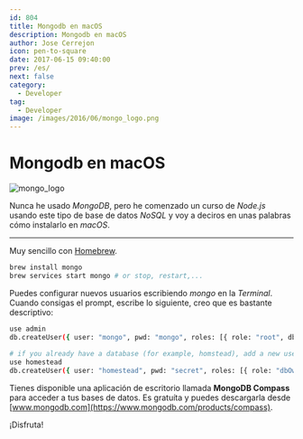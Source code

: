 ```yaml
---
id: 804
title: Mongodb en macOS
description: Mongodb en macOS
author: Jose Cerrejon
icon: pen-to-square
date: 2017-06-15 09:40:00
prev: /es/
next: false
category:
  - Developer
tag:
  - Developer
image: /images/2016/06/mongo_logo.png
---
```


# Mongodb en macOS

![mongo_logo](/images/2016/06/mongo_logo.png)

Nunca he usado *MongoDB*, pero he comenzado un curso de *Node.js* usando este tipo de base de datos *NoSQL* y voy a deciros en unas palabras cómo instalarlo en *macOS*.

- - -
Muy sencillo con [Homebrew](https://brew.sh/).

```bash
brew install mongo
brew services start mongo # or stop, restart,...
```

Puedes configurar nuevos usuarios escribiendo *mongo* en la *Terminal*. Cuando consigas el prompt, escribe lo siguiente, creo que es bastante descriptivo:

```bash
use admin
db.createUser({ user: "mongo", pwd: "mongo", roles: [{ role: "root", db: "admin" }] })
 
# if you already have a database (for example, homstead), add a new user with:
use homestead
db.createUser({ user: "homestead", pwd: "secret", roles: [{ role: "dbOwner", db: "homestead" }] }) 
```

Tienes disponible una aplicación de escritorio llamada **MongoDB Compass** para acceder a tus bases de datos. Es gratuíta y puedes descargarla desde  [www.mongodb.com](https://www.mongodb.com/products/compass).

¡Disfruta!